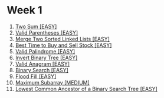 # Week 1

1. [Two Sum [EASY]](https://leetcode.com/problems/two-sum/)
2. [Valid Parentheses [EASY]](https://leetcode.com/problems/valid-parentheses/)
3. [Merge Two Sorted Linked Lists [EASY]](https://leetcode.com/problems/merge-two-sorted-lists/)
4. [Best Time to Buy and Sell Stock [EASY]](https://leetcode.com/problems/best-time-to-buy-and-sell-stock/)
5. [Valid Palindrome [EASY]](https://leetcode.com/problems/valid-palindrome/)
6. [Invert Binary Tree [EASY]](https://leetcode.com/problems/invert-binary-tree/)
7. [Valid Anagram [EASY]](https://leetcode.com/problems/valid-anagram/)
8. [Binary Search [EASY]](https://leetcode.com/problems/binary-search/)
9. [Flood Fill [EASY]](https://leetcode.com/problems/flood-fill/)
10. [Maximum Subarray [MEDIUM]](https://leetcode.com/problems/maximum-subarray/)
11. [Lowest Common Ancestor of a Binary Search Tree [EASY]](https://leetcode.com/problems/lowest-common-ancestor-of-a-binary-search-tree/)
